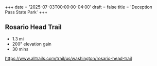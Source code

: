 +++
date = '2025-07-03T00:00:00-04:00'
draft = false
title = 'Deception Pass State Park'
+++

## Rosario Head Trail

* 1.3 mi
* 200" elevation gain
* 30 mins

https://www.alltrails.com/trail/us/washington/rosario-head-trail
